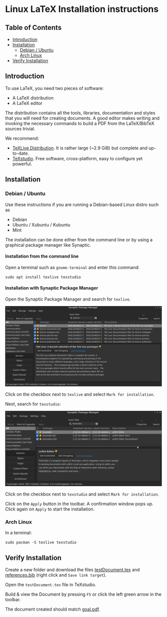 Linux LaTeX Installation instructions
===================================

## Table of Contents

* [Introduction](#introduction)
* [Installation](#installation)
  * [Debian / Ubuntu](#debian--ubuntu)
  * [Arch Linux](#arch-linux)
* [Verify Installation](#verify-installation)

## Introduction

To use LaTeX, you need two pieces of software:

* A LaTeX distribution
* A LaTeX editor

The distribution contains all the tools, libraries, documentation and styles
that you will need for creating documents. A good editor makes writing and invoking
the necessary commands to build a PDF from the LaTeX/BibTeX sources trivial.

We recommend:

* [TeXLive Distribution](https://www.tug.org/texlive/). It is rather large (~2.9 GiB) but complete and up-to-date.
* [TeXstudio](https://www.texstudio.org/). Free software, cross-platform, easy to configure yet powerful.

## Installation

### Debian / Ubuntu

Use these instructions if you are running a Debian-based Linux distro such as

* Debian
* Ubuntu / Xubuntu / Kubuntu
* Mint

The installation can be done either from the command line or by using a graphical package manager like Synaptic.

#### Installation from the command line

Open a terminal such as `gnome-terminal` and enter this command:

```
sudo apt install texlive texstudio
```

#### Installation with Synaptic Package Manager

Open the Synaptic Package Manager and search for `texlive`.

![TexLive Installation via Synaptic](https://raw.githubusercontent.com/UB-Mannheim/ubma-screenshots/master/sci-work/linux/linux-texlive-synaptic-03.png)

Click on the checkbox next to `texlive` and select `Mark for installation`.

Next, search for `texstudio`:

![TeXstudio Installation via Synaptic](https://raw.githubusercontent.com/UB-Mannheim/ubma-screenshots/master/sci-work/linux/linux-texstudio-synaptic-01.png)

Click on the checkbox next to `texstudio` and select `Mark for installation`.

Click on the `Apply` button in the toolbar. A confirmation window pops up.
Click again on `Apply` to start the installation.


### Arch Linux

In a terminal:

```
sudo pacman -S texlive texstudio
```

## Verify Installation

Create a new folder and download the files
[testDocument.tex](https://raw.githubusercontent.com/UB-Mannheim/sci-work-course/master/doc/LatexExample/testDocument.tex)
and
[references.bib](https://raw.githubusercontent.com/UB-Mannheim/sci-work-course/master/doc/LatexExample/references.bib)
(right click and `Save link target`).

Open the `testDocument.tex` file in TeXstudio.

Build & view the Document by pressing `F5` or click the left green arrow in the
toolbar.

The document created should match [goal.pdf](https://raw.githubusercontent.com/UB-Mannheim/sci-work-course/master/doc/LatexExample/goal.pdf).
